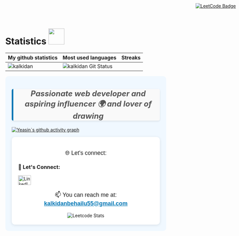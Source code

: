 

 






# Statistics <img src="https://media4.giphy.com/media/MIGbtLZoVjbl0bYbAd/giphy.gif?cid=ecf05e472t2h0i8d7dcjaoau9iqtchhr899hxmpxzzgc7lyw&rid=giphy.gif" width="50" > 

| My github statistics                                                                                                                                                  | Most used languages                                                                                                                                                   | Streaks                                                                                       |
| --------------------------------------------------------------------------------------------------------------------------------------------------------------------- | --------------------------------------------------------------------------------------------------------------------------------------------------------------------- | --------------------------------------------------------------------------------------------- |
| ![kalkidan](https://github-readme-streak-stats.herokuapp.com/?user=KALU56&theme=dark)|  ![kalkidan Git Status](https://github-readme-stats.vercel.app/api?username=KALU56&show_icons=true&theme=dark&hide_title=true&count_private=true) |
</div>





 
<div style="background-color: #f0f8ff; padding: 20px; border-radius: 10px;">
    <blockquote style="text-align: center; font-size: 24px; font-weight: bold; color: #555; border-left: 5px solid #0077B5; padding-left: 10px; margin: 20px 0; font-style: italic; background-color: #f9f9f9; border-radius: 5px; box-shadow: 0 2px 5px rgba(0, 0, 0, 0.1);">
        Passionate web developer and aspiring influencer 🌍 and lover of drawing
    </blockquote>
 


[![Yeasin`s github activity graph](https://github-readme-activity-graph.vercel.app/graph?username=KALU56&theme=github-compact)](https://github.com/KALU56/github-readme-activity-graph)












<div align="center" style="background-color: white; padding: 20px; border-radius: 10px; box-shadow: 0 2px 10px rgba(0, 0, 0, 0.1);">


 <p align="center" style="font-size: 18px; font-family: 'Arial', sans-serif; margin-top: 20px;">🌐 Let's connect:</p>
 <h3 align="left">🤝 Let's Connect:</h3>
<p align="left">
  <a href="https://www.linkedin.com/in/kalkidan-behailu-989144318" target="_blank">
    <img align="center" src="https://raw.githubusercontent.com/rahuldkjain/github-profile-readme-generator/master/src/images/icons/Social/linked-in-alt.svg" alt="LinkedIn" height="30" width="40" />
  </a>

</p>
   <p align="center" style="font-size: 18px; font-family: 'Arial', sans-serif;">📫 You can reach me at: <a href="mailto:kalkidanbehailu55@gmail.com" style="color: #0077B5; text-decoration: underline; font-weight: bold;"> kalkidanbehailu55@gmail.com</a></p>

  <a href="https://leetcode.com/u/kaluliluya/" target="_blank" rel="noreferrer" style="position: absolute; top: 10px; right: 10px;">
      <img src="https://img.shields.io/badge/LeetCode-FFA116?style=flat&logo=leetcode&logoColor=white" alt="LeetCode Badge" />
  </a>
<div align="center" style="position: relative; display: inline-block;">

  <!-- LeetCode Heatmap -->
  <img src="https://leetcard.jacoblin.cool/kaluliluya?ext=heatmap&theme=dark&width=900&height=400" alt="Leetcode Stats" />



</div>


 
</div>

